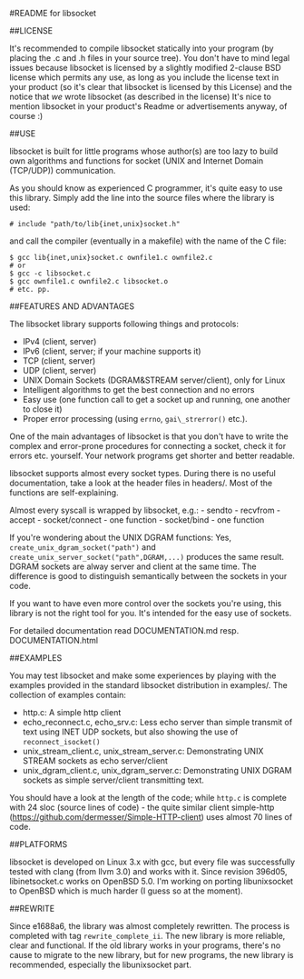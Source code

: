 #README for libsocket

##LICENSE

It's recommended to compile libsocket statically into your program (by placing the .c and .h files in your source tree).
You don't have to mind legal issues because libsocket is licensed by a slightly modified 2-clause BSD license which permits
any use, as long as you include the license text in your product (so it's clear that libsocket is licensed by this License)
and the notice that *we* wrote libsocket (as described in the license)
It's nice to mention libsocket in your product's Readme or advertisements anyway, of course :)

##USE

libsocket is built for little programs whose author(s) are too lazy to build own algorithms and functions for socket (UNIX
and Internet Domain (TCP/UDP)) communication.

As you should know as experienced C programmer, it's quite easy to use this library.
Simply add the line into the source files where the library is used:

	# include "path/to/lib{inet,unix}socket.h"

and call the compiler (eventually in a makefile) with the name of the C file:

	$ gcc lib{inet,unix}socket.c ownfile1.c ownfile2.c
	# or
	$ gcc -c libsocket.c
	$ gcc ownfile1.c ownfile2.c libsocket.o
	# etc. pp.

##FEATURES AND ADVANTAGES

The libsocket library supports following things and protocols:

* IPv4 (client, server)
* IPv6 (client, server; if your machine supports it)
* TCP (client, server)
* UDP (client, server)
* UNIX Domain Sockets (DGRAM&STREAM server/client), only for Linux
* Intelligent algorithms to get the best connection and no errors
* Easy use (one function call to get a socket up and running, one another to close it)
* Proper error processing (using `errno`, `gai\_strerror()` etc.).

One of the main advantages of libsocket is that you don't have to write the complex and error-prone
procedures for connecting a socket, check it for errors etc. yourself. Your network programs
get shorter and better readable.

libsocket supports almost every socket types. During there is no useful documentation, take a look
at the header files in headers/. Most of the functions are self-explaining.

Almost every syscall is wrapped by libsocket, e.g.:
	- sendto
	- recvfrom
	- accept
	- socket/connect - one function
	- socket/bind    - one function

If you're wondering about the UNIX DGRAM functions: Yes, `create_unix_dgram_socket("path")` and `create_unix_server_socket("path",DGRAM,...)`
produces the same result. DGRAM sockets are alway server and client at the same time. The difference is good to distinguish
semantically between the sockets in your code.

If you want to have even more control over the sockets you're using, this library is not the right tool for you. It's intended for the easy
use of sockets.

For detailed documentation read DOCUMENTATION.md resp. DOCUMENTATION.html

##EXAMPLES

You may test libsocket and make some experiences by playing with the examples provided in the standard libsocket distribution
in examples/.
The collection of examples contain:

* http.c: A simple http client
* echo\_reconnect.c, echo\_srv.c: Less echo server than simple transmit of text using INET UDP sockets, but also showing the use of `reconnect_isocket()`
* unix\_stream\_client.c, unix\_stream\_server.c: Demonstrating UNIX STREAM sockets as echo server/client
* unix\_dgram\_client.c, unix\_dgram\_server.c: Demonstrating UNIX DGRAM sockets as simple server/client transmitting text.

You should have a look at the length of the code; while `http.c` is complete with 24 sloc (source lines of code) - the quite similar client 
simple-http (https://github.com/dermesser/Simple-HTTP-client) uses almost 70 lines of code.

##PLATFORMS

libsocket is developed on Linux 3.x with gcc, but every file was successfully tested with clang (from llvm 3.0) and works with it.
Since revision 396d05, libinetsocket.c works on OpenBSD 5.0. I'm working on porting libunixsocket to OpenBSD which is much harder (I guess so at the moment).

##REWRITE

Since e1688a6, the library was almost completely rewritten. The process is completed with tag `rewrite_complete_ii`.
The new library is more reliable, clear and functional. If the old library works in your programs, there's no cause
to migrate to the new library, but for new programs, the new library is recommended, especially the libunixsocket part.

